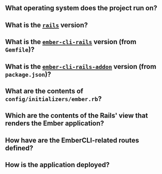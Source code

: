 What operating system does the project run on?
----------------------------------------------

What is the [`rails`][rails] version?
-------------------------------------

What is the [`ember-cli-rails`][gem] version (from `Gemfile`)?
--------------------------------------------------------------

What is the [`ember-cli-rails-addon`][addon] version (from `package.json`)?
---------------------------------------------------------------------------

What are the contents of `config/initializers/ember.rb`?
--------------------------------------------------------

Which are the contents of the Rails' view that renders the Ember application?
-----------------------------------------------------------------------------

How have are the EmberCLI-related routes defined?
-------------------------------------------------

How is the application deployed?
--------------------------------

[rails]: https://github.com/rails/rails
[gem]: https://github.com/thoughtbot/ember-cli-rails
[addon]: https://github.com/rondale-sc/ember-cli-rails-addon/
